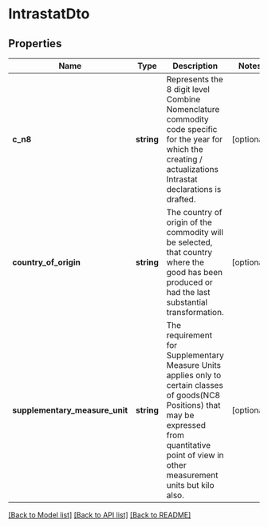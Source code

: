 # IntrastatDto

## Properties
Name | Type | Description | Notes
------------ | ------------- | ------------- | -------------
**c_n8** | **string** | Represents the 8 digit level Combine Nomenclature commodity code specific for the year  for which the creating / actualizations Intrastat declarations is drafted. | [optional] 
**country_of_origin** | **string** | The country of origin of the commodity will be selected,  that country where the good has been produced or had the last substantial transformation. | [optional] 
**supplementary_measure_unit** | **string** | The requirement for Supplementary Measure Units applies only to certain classes of goods(NC8 Positions)  that may be expressed from quantitative point of view in other measurement units but kilo also. | [optional] 

[[Back to Model list]](../README.md#documentation-for-models) [[Back to API list]](../README.md#documentation-for-api-endpoints) [[Back to README]](../README.md)


